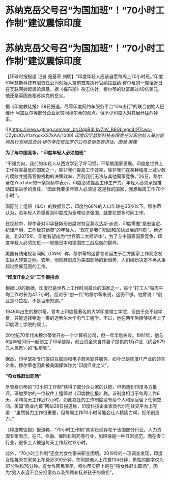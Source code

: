 # 苏纳克岳父号召“为国加班”！“70小时工作制”建议震惊印度

# 苏纳克岳父号召“为国加班”！“70小时工作制”建议震惊印度

【环球时报报道 记者 苑基荣
刘明】“印度年轻人应该自愿每周上70小时班。”印度印孚瑟斯科技有限责任公司创始人兼前首席执行官纳拉亚纳·穆尔蒂的一席话近日在互联网掀起舆论风暴。据《福布斯》杂志估计，穆尔蒂的财富超过40亿美元，他还是英国首相苏纳克的岳父。

据《印度教徒报》29日报道，尽管印度网约车服务平台“Ola出行”的联合创始人巴维什·阿加瓦尔等部分企业家赞同穆尔蒂的观点，但不少印度人对其展开猛烈抨击。

![](https://inews.gtimg.com/om_bt/OdpB4LkvZhV_B6GLmgd4rP7cwc-
CZybUCvYfaYqqkXS7kAA/1000) _印度印孚瑟斯科技有限责任公司创始人兼前首席执行官纳拉亚纳·穆尔蒂在班加罗尔公司总部发表讲话。图源
美媒_

**为了与中国竞争，“印度年轻人必须加班”**

“不知为何，我们的年轻人从西方学到了坏习惯，不帮助国家发展。印度是世界上工作效率最低的国家之一，除非我们提高工作效率，除非我们在某种程度上减少政府腐败并提高官僚机构的决策效率，否则我们无法与其他国家竞争。”26日，穆尔蒂在YouTube的一条视频中表示，印度必须提高工作生产力，年轻人必须承担推动国家进步的责任，“因此我要求年轻人必须说‘这是我的国家，我想每周工作70个小时’”。

国际劳工组织（ILO）的数据显示，印度约66%的人口年龄在35岁以下。穆尔蒂认为，若年轻人希望看到印度成为全球经济强国，就要花更多时间工作。

在视频中，穆尔蒂对印孚瑟斯前首席财务官莫汉达斯·派说，印度需要“意志坚定、纪律严明、工作极其勤奋”的年轻人，“现在是我们巩固和加快发展的时刻”。他还说，到2075年，印度有望成为“世界第二大经济体”，为了与中国等国家竞争，印度年轻人必须加班——就像日本和德国在二战后做的那样。

美国有线电视新闻网（CNN）称，穆尔蒂的这番言论诞生于西方国家工作观念发生巨大转变之际。去年，悄然辞职成为美国职场的新趋势，人们纷纷决定不再从事超过受雇范围的工作。

**“印度IT业之父”工作很拼命**

根据ILO的数据，印度已是世界上工作时间最长的国家之一，每个“打工人”每周平均工作时长为47.7小时。但对于“创一代”的穆尔蒂来说，这仍不够。他曾说：“创业是马拉松，不是百米短跑。”

1946年出生的穆尔蒂，曾考上印度最著名的大学印度理工学院，但由于交不起学费，只能选择稍逊一筹的迈索尔大学电气工程学。不过，他在两年后攒够钱考上了印度理工学院的硕士。

20世纪70年代末穆尔蒂曾开办一个计算机公司，但一年半后失败。1981年，他与6位年轻同行一起创立了印孚瑟斯，创业资金来自其妻子提供的1万卢比（约合879元人民币）的“私房钱”。

据悉，印孚瑟斯专门提供互联网和电子商务软件服务，如今已是印度IT产业的领军企业。穆尔蒂也因此被美国媒体称为“印度IT业之父”。

**“将女性赶出职场”**

尽管穆尔蒂的“70小时工作制”获得了部分企业家的认同，但仍遭到印度多方批评。班加罗尔的一位软件工程师对《印度教徒报》称，该制度相当于每周工作6天、平均每天工作近12小时，如此疯狂的工作制度没有给个人和家庭留下任何空间。美国“商业内幕”网站28日报道称，印度科技企业家贡代尔在社交平台上写道：“虽然努力工作很重要，但每周工作70小时可能会让人精疲力竭，扼杀创造力。”

《印度教徒报》报道称，“70小时工作制”其实已经存在于该国部分行业。人力资源专家表示，在IT、金融、保险和制药等行业，加班像是一种日常规范。而在零工行业，很多工人被迫每天工作超过12小时。

此外，“70小时工作制”还会为女性带来职业困境。2019年的一项调查发现，印度女性每天在家务上花费近300分钟、在照顾他人上花费134分钟，男性的数字仅为97分钟和76分钟。有女性网民表示，穆尔蒂实际上是在“将女性赶出职场”，因为“男人永远不会分担家务以及照顾和抚养孩子的重担”。

